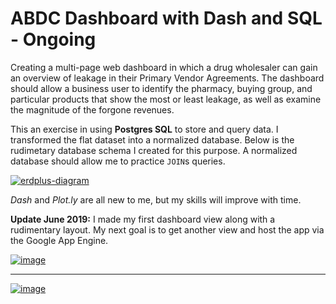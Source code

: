 # ABDC Dashboard with Dash and SQL - Ongoing

Creating a multi-page web dashboard in which a drug wholesaler can gain an overview of leakage in their Primary Vendor Agreements. 
The dashboard should allow a business user to identify the pharmacy, buying group, and particular products that show the most or least leakage, as well as examine the magnitude of the forgone revenues. 

This an exercise in using **Postgres SQL** to store and query data. I transformed the flat dataset into a normalized database.  Below is the rudimetary database schema I created for this purpose. A normalized database should allow me to practice `JOIN`s queries.


<a href="https://ibb.co/9bSvF9f"><img src="https://i.ibb.co/ByFPXV7/erdplus-diagram.png" alt="erdplus-diagram" border="0"></a>

*Dash* and *Plot.ly* are all new to me, but my skills will improve with time.

**Update June 2019:**
I made my first dashboard view along with a rudimentary layout. My next goal is to get another view and host the app via the Google App Engine.

<a href="https://ibb.co/PDRKhVB"><img src="https://i.ibb.co/WVQZyRS/image.png" alt="image" border="0"></a>
<hr>
<a href="https://ibb.co/bg30L4w"><img src="https://i.ibb.co/GvJ6kZY/image.png" alt="image" border="0"></a>
